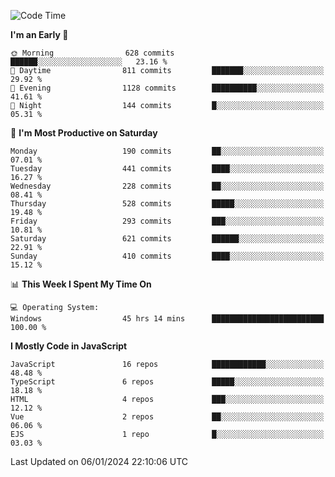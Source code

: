 <!--START_SECTION:waka-->
![Code Time](http://img.shields.io/badge/Code%20Time-3%2C051%20hrs%2056%20mins-blue)

**I'm an Early 🐤** 

```text
🌞 Morning                628 commits         ██████░░░░░░░░░░░░░░░░░░░   23.16 % 
🌆 Daytime                811 commits         ███████░░░░░░░░░░░░░░░░░░   29.92 % 
🌃 Evening                1128 commits        ██████████░░░░░░░░░░░░░░░   41.61 % 
🌙 Night                  144 commits         █░░░░░░░░░░░░░░░░░░░░░░░░   05.31 % 
```
📅 **I'm Most Productive on Saturday** 

```text
Monday                   190 commits         ██░░░░░░░░░░░░░░░░░░░░░░░   07.01 % 
Tuesday                  441 commits         ████░░░░░░░░░░░░░░░░░░░░░   16.27 % 
Wednesday                228 commits         ██░░░░░░░░░░░░░░░░░░░░░░░   08.41 % 
Thursday                 528 commits         █████░░░░░░░░░░░░░░░░░░░░   19.48 % 
Friday                   293 commits         ███░░░░░░░░░░░░░░░░░░░░░░   10.81 % 
Saturday                 621 commits         ██████░░░░░░░░░░░░░░░░░░░   22.91 % 
Sunday                   410 commits         ████░░░░░░░░░░░░░░░░░░░░░   15.12 % 
```


📊 **This Week I Spent My Time On** 

```text
💻 Operating System: 
Windows                  45 hrs 14 mins      █████████████████████████   100.00 % 
```

**I Mostly Code in JavaScript** 

```text
JavaScript               16 repos            ████████████░░░░░░░░░░░░░   48.48 % 
TypeScript               6 repos             █████░░░░░░░░░░░░░░░░░░░░   18.18 % 
HTML                     4 repos             ███░░░░░░░░░░░░░░░░░░░░░░   12.12 % 
Vue                      2 repos             ██░░░░░░░░░░░░░░░░░░░░░░░   06.06 % 
EJS                      1 repo              █░░░░░░░░░░░░░░░░░░░░░░░░   03.03 % 
```




 Last Updated on 06/01/2024 22:10:06 UTC
<!--END_SECTION:waka-->

<!--
**likaiqiang/likaiqiang** is a ✨ _special_ ✨ repository because its `README.md` (this file) appears on your GitHub profile.

Here are some ideas to get you started:

- 🔭 I’m currently working on ...
- 🌱 I’m currently learning ...
- 👯 I’m looking to collaborate on ...
- 🤔 I’m looking for help with ...
- 💬 Ask me about ...
- 📫 How to reach me: ...
- 😄 Pronouns: ...
- ⚡ Fun fact: ...
-->
